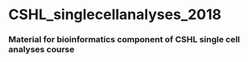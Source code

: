 # CSHL_singlecellanalyses_2018

### Material for bioinformatics component of CSHL single cell analyses course
